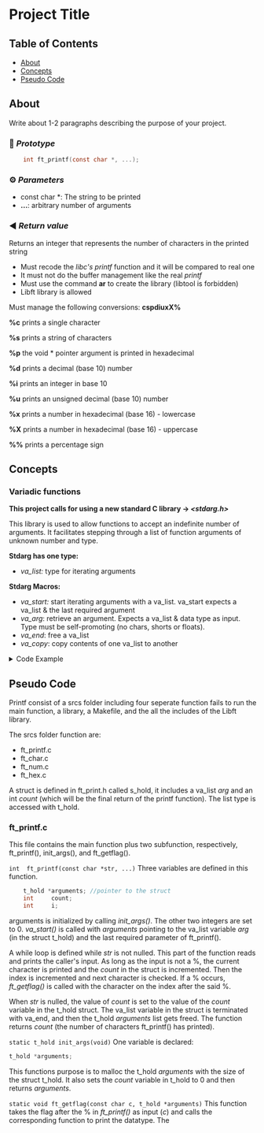 # Project Title

## Table of Contents

- [About](#about)
- [Concepts](#concepts)
- [Pseudo Code](#pseudo)

## About <a name = "about"></a>

Write about 1-2 paragraphs describing the purpose of your project.

### 💾 *Prototype*

```c
	int ft_printf(const char *, ...);
```

### ⚙️ *Parameters*

- const char *: The string to be printed
- **...**: arbitrary number of arguments

### ◀️ *Return value*

Returns an integer that represents the number of characters in the printed string

- Must recode the *libc's* *printf* function and it will be compared to real one
- It must not do the buffer management like the real *printf*
- Must use the command **ar** to create the library (libtool is forbidden)
- Libft library is allowed

Must manage the following conversions: **cspdiuxX%**

**%c** prints a single character

**%s** prints a string of characters

**%p** the void * pointer argument is printed in hexadecimal

**%d** prints a decimal (base 10) number

**%i** prints an integer in base 10

**%u** prints an unsigned decimal (base 10) number

**%x** prints a number in hexadecimal (base 16) - lowercase

**%X** prints a number in hexadecimal (base 16) - uppercase

**%%** prints a percentage sign


## Concepts <a name = "concepts"></a>

### Variadic functions
**This project calls for using a new standard C library → *<stdarg.h>*** 

This library is used to allow functions to accept an indefinite number of arguments. It facilitates stepping through a list of function arguments of unknown number and type. 

**Stdarg has one type:**

- *va_list:* type for iterating arguments

**Stdarg Macros:**

- *va_start:* start iterating arguments with a va_list. va_start expects a va_list & the last required argument
- *va_arg*: retrieve an argument. Expects a va_list & data type as input. Type must be self-promoting (no chars, shorts or floats).
- *va_end*: free a va_list
- *va_copy*: copy contents of one va_list to another
<details>
<summary>Code Example</summary>

```c
#include <stdarg.h>
#include <stdio.h>
 
// this function will take the number of values to average
// followed by all of the numbers to average
double average ( int num, ... )
{
    va_list arguments;                     
    double sum = 0;
 
    // Initializing arguments to store all values after num. 
		// Va_starts expects a va_list & last required argument
    va_start ( arguments, num );           
    // Sum all the inputs; we still rely on the function
    // caller to tell us how * many there are
    for ( int x = 0; x < num; x++ )        
    {
        sum += va_arg ( arguments, double ); 
    } // va_arg expects va_list & data type
    va_end ( arguments );   // Cleans up the list
 
    return sum / num;                    
}
 
int main()
{
    // this computes the average of 13.2, 22.3 and 4.5 (3 indicates the number of values to average)
    printf( "%f\n", average ( 3, 12.2, 22.3, 4.5 ) );
    // here it computes the average of the 5 values 3.3, 2.2, 1.1, 5.5 and 3.3
    printf( "%f\n", average ( 5, 3.3, 2.2, 1.1, 5.5, 3.3 ) );
```

Example by [Allain](https://www.cprogramming.com/tutorial/c/lesson17.html) 

</details>

## Pseudo Code <a name = "pseudo"></a>

Printf consist of a srcs folder including four seperate function fails to run the main function, a library, a Makefile, and the all the includes of the Libft library. 

The srcs folder function are:
- ft_printf.c
- ft_char.c
- ft_num.c
- ft_hex.c

A struct is defined in ft_print.h called s_hold, it includes a va_list *arg* and an int *count* (which will be the final return of the printf function). The list type is accessed with t_hold.

### ft_printf.c
This file contains the main function plus two subfunction, respectively, ft_printf(), init_args(), and ft_getflag().

```int  ft_printf(const char *str, ...)```
Three variables are defined in this function.
```c
    t_hold *arguments; //pointer to the struct
    int     count;    
    int     i;
```
arguments is initialized by calling *init_args()*. The other two integers are set to 0.
*va_start()* is called with *arguments* pointing to the va_list variable *arg* (in the struct t_hold) and the last required parameter of ft_printf().

A while loop is defined while *str* is not nulled. This part of the function reads and prints the caller's input. As long as the input is not a %, the current character is printed and the *count* in the struct is incremented. Then the index is incremented and next character is checked. If a % occurs, *ft_getflag()* is called with the character on the index after the said %. 

When *str* is nulled, the value of *count* is set to the value of the *count* variable in the t_hold struct. The va_list variable in the struct is terminated with va_end, and then the t_hold *arguments* list gets freed.
The function returns *count* (the number of characters ft_printf() has printed). 

```static t_hold init_args(void)```
One variable is declared: 
```c
t_hold *arguments;
```
This functions purpose is to malloc the t_hold *arguments* with the size of the struct t_hold. It also sets the *count* variable in t_hold to 0 and then returns *arguments*. 


```static void ft_getflag(const char c, t_hold *arguments)```
This function takes the flag after the % in *ft_printf()* as input (*c*) and calls the corresponding function to print the datatype. The 